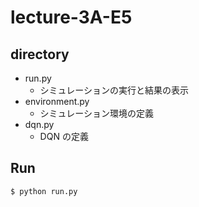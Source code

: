 # lecture-3A-E5

## directory

-   run.py
    -   シミュレーションの実行と結果の表示
-   environment.py
    -   シミュレーション環境の定義
-   dqn.py
    -   DQN の定義

## Run

```bash
$ python run.py
```
